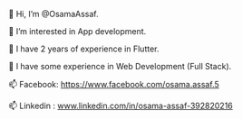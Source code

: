 👋 Hi, I’m @OsamaAssaf.

👀 I’m interested in App development.

🌱 I have 2 years of experience in Flutter.

🌱 I have some experience in Web Development (Full Stack).

📫 Facebook: https://www.facebook.com/osama.assaf.5

📫 Linkedin : www.linkedin.com/in/osama-assaf-392820216
